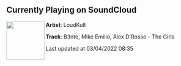 ## Currently Playing on SoundCloud

[<img align="left" width="100" src="https://i1.sndcdn.com/artworks-7yDqfrEowKca0pfJ-7ql2DQ-t500x500.jpg">](https://soundcloud.com/loudkult/b3nte-mike-emilio-alex-drosso-the-girls)

**Artist**: LoudKult 

**Track**: B3nte, Mike Emilio, Alex D'Rosso - The Girls

Last updated at 03/04/2022 08:35
